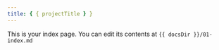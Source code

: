 ```yaml
---
title: { { projectTitle } }
---
```


This is your index page. You can edit its contents at `{{ docsDir }}/01-index.md`
